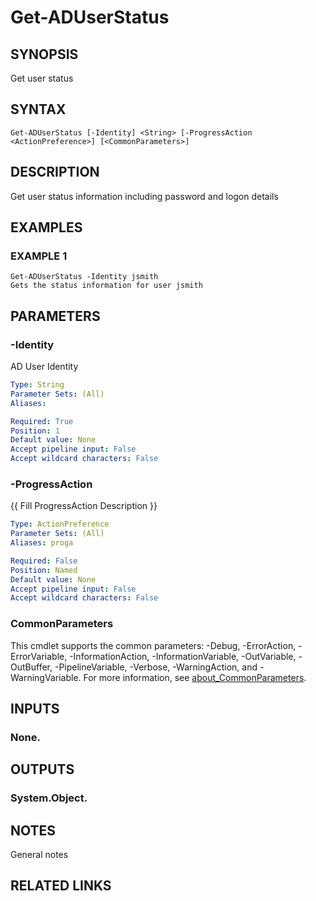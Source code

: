 # Get-ADUserStatus

## SYNOPSIS
Get user status

## SYNTAX

```
Get-ADUserStatus [-Identity] <String> [-ProgressAction <ActionPreference>] [<CommonParameters>]
```

## DESCRIPTION
Get user status information including password and logon details

## EXAMPLES

### EXAMPLE 1
```
Get-ADUserStatus -Identity jsmith
Gets the status information for user jsmith
```

## PARAMETERS

### -Identity
AD User Identity

```yaml
Type: String
Parameter Sets: (All)
Aliases:

Required: True
Position: 1
Default value: None
Accept pipeline input: False
Accept wildcard characters: False
```

### -ProgressAction
{{ Fill ProgressAction Description }}

```yaml
Type: ActionPreference
Parameter Sets: (All)
Aliases: proga

Required: False
Position: Named
Default value: None
Accept pipeline input: False
Accept wildcard characters: False
```

### CommonParameters
This cmdlet supports the common parameters: -Debug, -ErrorAction, -ErrorVariable, -InformationAction, -InformationVariable, -OutVariable, -OutBuffer, -PipelineVariable, -Verbose, -WarningAction, and -WarningVariable. For more information, see [about_CommonParameters](http://go.microsoft.com/fwlink/?LinkID=113216).

## INPUTS

### None.
## OUTPUTS

### System.Object.
## NOTES
General notes

## RELATED LINKS
